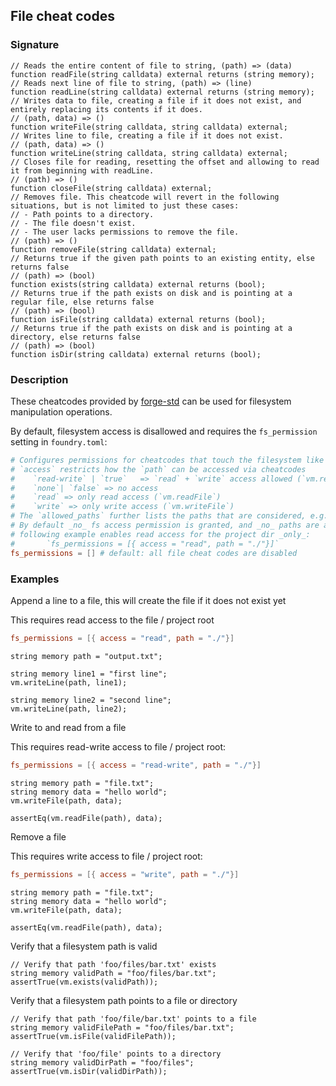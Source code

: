 ## File cheat codes

### Signature

```solidity
// Reads the entire content of file to string, (path) => (data)
function readFile(string calldata) external returns (string memory);
// Reads next line of file to string, (path) => (line)
function readLine(string calldata) external returns (string memory);
// Writes data to file, creating a file if it does not exist, and entirely replacing its contents if it does.
// (path, data) => ()
function writeFile(string calldata, string calldata) external;
// Writes line to file, creating a file if it does not exist.
// (path, data) => ()
function writeLine(string calldata, string calldata) external;
// Closes file for reading, resetting the offset and allowing to read it from beginning with readLine.
// (path) => ()
function closeFile(string calldata) external;
// Removes file. This cheatcode will revert in the following situations, but is not limited to just these cases:
// - Path points to a directory.
// - The file doesn't exist.
// - The user lacks permissions to remove the file.
// (path) => ()
function removeFile(string calldata) external;
// Returns true if the given path points to an existing entity, else returns false
// (path) => (bool)
function exists(string calldata) external returns (bool);
// Returns true if the path exists on disk and is pointing at a regular file, else returns false
// (path) => (bool)
function isFile(string calldata) external returns (bool);
// Returns true if the path exists on disk and is pointing at a directory, else returns false
// (path) => (bool)
function isDir(string calldata) external returns (bool);
```

### Description

These cheatcodes provided by [forge-std](https://github.com/foundry-rs/forge-std) can be used for filesystem manipulation operations.

By default, filesystem access is disallowed and requires the `fs_permission` setting in `foundry.toml`:

```toml
# Configures permissions for cheatcodes that touch the filesystem like `vm.writeFile`
# `access` restricts how the `path` can be accessed via cheatcodes
#    `read-write` | `true`   => `read` + `write` access allowed (`vm.readFile` + `vm.writeFile`)
#    `none`| `false` => no access
#    `read` => only read access (`vm.readFile`)
#    `write` => only write access (`vm.writeFile`)
# The `allowed_paths` further lists the paths that are considered, e.g. `./` represents the project root directory
# By default _no_ fs access permission is granted, and _no_ paths are allowed
# following example enables read access for the project dir _only_:
#       `fs_permissions = [{ access = "read", path = "./"}]`
fs_permissions = [] # default: all file cheat codes are disabled
```

### Examples

Append a line to a file, this will create the file if it does not exist yet

This requires read access to the file / project root

```toml
fs_permissions = [{ access = "read", path = "./"}]
```

```solidity
string memory path = "output.txt";

string memory line1 = "first line";
vm.writeLine(path, line1);

string memory line2 = "second line";
vm.writeLine(path, line2);
```

Write to and read from a file

This requires read-write access to file / project root:

```toml
fs_permissions = [{ access = "read-write", path = "./"}]
```

```solidity
string memory path = "file.txt";
string memory data = "hello world";
vm.writeFile(path, data);

assertEq(vm.readFile(path), data);
```

Remove a file

This requires write access to file / project root:

```toml
fs_permissions = [{ access = "write", path = "./"}]
```

```solidity
string memory path = "file.txt";
string memory data = "hello world";
vm.writeFile(path, data);

assertEq(vm.readFile(path), data);
```

Verify that a filesystem path is valid

```solidity
// Verify that path 'foo/files/bar.txt' exists
string memory validPath = "foo/files/bar.txt";
assertTrue(vm.exists(validPath));
```

Verify that a filesystem path points to a file or directory

```solidity
// Verify that path 'foo/file/bar.txt' points to a file
string memory validFilePath = "foo/files/bar.txt";
assertTrue(vm.isFile(validFilePath));

// Verify that 'foo/file' points to a directory
string memory validDirPath = "foo/files";
assertTrue(vm.isDir(validDirPath));
```